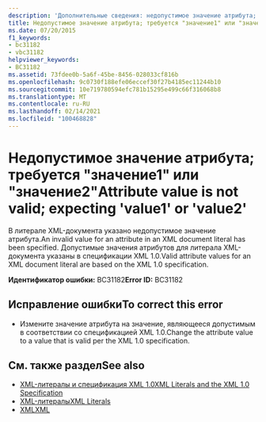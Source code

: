 ```yaml
---
description: 'Дополнительные сведения: недопустимое значение атрибута; Ожидается "значение1" или "value2"'
title: Недопустимое значение атрибута; требуется "значение1" или "значение2"
ms.date: 07/20/2015
f1_keywords:
- bc31182
- vbc31182
helpviewer_keywords:
- BC31182
ms.assetid: 73fdee0b-5a6f-45be-8456-028033cf816b
ms.openlocfilehash: 9c0730f188efe06eccef30f27b4185ec11244b10
ms.sourcegitcommit: 10e719780594efc781b15295e499c66f316068b8
ms.translationtype: MT
ms.contentlocale: ru-RU
ms.lasthandoff: 02/14/2021
ms.locfileid: "100468828"
---
```

# <a name="attribute-value-is-not-valid-expecting-value1-or-value2"></a><span data-ttu-id="53a66-103">Недопустимое значение атрибута; требуется "значение1" или "значение2"</span><span class="sxs-lookup"><span data-stu-id="53a66-103">Attribute value is not valid; expecting 'value1' or 'value2'</span></span>

<span data-ttu-id="53a66-104">В литерале XML-документа указано недопустимое значение атрибута.</span><span class="sxs-lookup"><span data-stu-id="53a66-104">An invalid value for an attribute in an XML document literal has been specified.</span></span> <span data-ttu-id="53a66-105">Допустимые значения атрибутов для литерала XML-документа указаны в спецификации XML 1.0.</span><span class="sxs-lookup"><span data-stu-id="53a66-105">Valid attribute values for an XML document literal are based on the XML 1.0 specification.</span></span>  
  
 <span data-ttu-id="53a66-106">**Идентификатор ошибки:** BC31182</span><span class="sxs-lookup"><span data-stu-id="53a66-106">**Error ID:** BC31182</span></span>  
  
## <a name="to-correct-this-error"></a><span data-ttu-id="53a66-107">Исправление ошибки</span><span class="sxs-lookup"><span data-stu-id="53a66-107">To correct this error</span></span>  
  
- <span data-ttu-id="53a66-108">Измените значение атрибута на значение, являющееся допустимым в соответствии со спецификацией XML 1.0.</span><span class="sxs-lookup"><span data-stu-id="53a66-108">Change the attribute value to a value that is valid per the XML 1.0 specification.</span></span>  
  
## <a name="see-also"></a><span data-ttu-id="53a66-109">См. также раздел</span><span class="sxs-lookup"><span data-stu-id="53a66-109">See also</span></span>

- [<span data-ttu-id="53a66-110">XML-литералы и спецификация XML 1.0</span><span class="sxs-lookup"><span data-stu-id="53a66-110">XML Literals and the XML 1.0 Specification</span></span>](../programming-guide/language-features/xml/xml-literals-and-the-xml-1-0-specification.md)
- [<span data-ttu-id="53a66-111">XML-литералы</span><span class="sxs-lookup"><span data-stu-id="53a66-111">XML Literals</span></span>](../language-reference/xml-literals/index.md)
- [<span data-ttu-id="53a66-112">XML</span><span class="sxs-lookup"><span data-stu-id="53a66-112">XML</span></span>](../programming-guide/language-features/xml/index.md)

